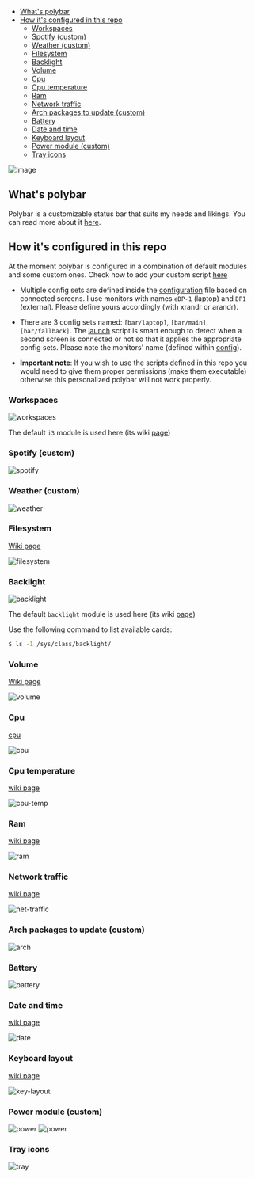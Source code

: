 <!-- TOC START min:1 max:3 link:true update:true -->
  - [What's polybar](#whats-polybar)
  - [How it's configured in this repo](#how-its-configured-in-this-repo)
    - [Workspaces](#workspaces)
    - [Spotify (custom)](#spotify-custom)
    - [Weather (custom)](#weather-custom)
    - [Filesystem](#filesystem)
    - [Backlight](#backlight)
    - [Volume](#volume)
    - [Cpu](#cpu)
    - [Cpu temperature](#cpu-temperature)
    - [Ram](#ram)
    - [Network traffic](#network-traffic)
    - [Arch packages to update (custom)](#arch-packages-to-update-custom)
    - [Battery](#battery)
    - [Date and time](#date-and-time)
    - [Keyboard layout](#keyboard-layout)
    - [Power module (custom)](#power-module-custom)
    - [Tray icons](#tray-icons)

<!-- TOC END -->


![image](https://i.imgur.com/oTQc6FT.png)

## What's polybar

Polybar is a customizable status bar that suits my needs and likings. You can read more about it [here](https://github.com/jaagr/polybar).

## How it's configured in this repo

At the moment polybar is configured in a combination of default modules and some custom ones. Check how to add your custom script [here](https://github.com/jaagr/polybar/wiki/Module:-script)

* Multiple config sets are defined inside the [configuration](/config) file based on connected screens. I use monitors with names `eDP-1` (laptop) and `DP1` (external). Please define yours accordingly (with xrandr or arandr).

* There are 3 config sets named: `[bar/laptop]`, `[bar/main]`, `[bar/fallback]`. The [launch](launch.sh) script is smart enough to detect when a second screen is connected or not so that it applies the appropriate config sets. Please note the monitors' name (defined within [config](config)).

* **Important note**: If you wish to use the scripts defined in this repo you would need to give them proper permissions (make them executable) otherwise this personalized polybar will not work properly.

### Workspaces

![workspaces](https://i.imgur.com/hXJGOjR.png)

The default `i3` module is used here (its wiki [page](https://github.com/jaagr/polybar/wiki/Module:-i3))

### Spotify (custom)
![spotify](https://i.imgur.com/FxVeJ4c.png)

### Weather (custom)
![weather](https://i.imgur.com/Q2NSroy.png)

### Filesystem

[Wiki page](https://github.com/jaagr/polybar/wiki/Module:-filesystem)

![filesystem](https://i.imgur.com/vp3PGBV.png)

### Backlight
![backlight](https://i.imgur.com/Nu5u8p8.png)

The default `backlight` module is used here (its wiki [page](https://github.com/jaagr/polybar/wiki/Module:-backlight))

Use the following command to list available cards:

```sh
$ ls -1 /sys/class/backlight/
```
### Volume

[Wiki page](https://github.com/jaagr/polybar/wiki/Module:-volume)

![volume](https://i.imgur.com/mFldkIA.png)

### Cpu

[cpu](https://github.com/jaagr/polybar/wiki/Module:-cpu)

![cpu](https://i.imgur.com/AmcHHWX.png)

### Cpu temperature

[wiki page](https://github.com/jaagr/polybar/wiki/Module:-temperature)

![cpu-temp](https://i.imgur.com/KuXhpNG.png)

### Ram

[wiki page](https://github.com/jaagr/polybar/wiki/Module:-memory)

![ram](https://i.imgur.com/E1lc5BZ.png)

### Network traffic

[wiki page](https://github.com/jaagr/polybar/wiki/Module:-network)

![net-traffic](https://i.imgur.com/5UsuYEK.png)

### Arch packages to update (custom)
![arch](https://i.imgur.com/Gc8FYcP.png)

### Battery
![battery](https://i.imgur.com/RwNi4kA.png)

### Date and time

[wiki page](https://github.com/jaagr/polybar/wiki/Module:-date)

![date](https://i.imgur.com/tYNRqhs.png)

### Keyboard layout

[wiki page](https://github.com/jaagr/polybar/wiki/Module:-xkeyboard)

![key-layout](https://i.imgur.com/R5dX2WB.png)

### Power module (custom)
![power](https://i.imgur.com/ke2Fa3w.png)
![power](https://i.imgur.com/Z7YSD8r.png)

### Tray icons

![tray](https://i.imgur.com/5nVepYL.png)
